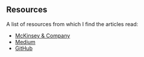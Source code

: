 ## Resources

A list of resources from which I find the articles read:

* [McKinsey & Company](https://www.mckinsey.com/)
* [Medium](https://medium.com/topic/technology)
* [GitHub](https://github.com/explore)